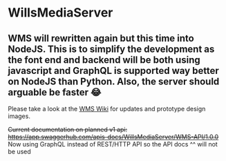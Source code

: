 # WillsMediaServer
## WMS will rewritten again but this time into NodeJS. This is to simplify the development as the font end and backend will be both using javascript and GraphQL is supported way better on NodeJS than Python. Also, the server should arguable be faster 😂

Please take a look at the [WMS Wiki](https://github.com/WillsMediaServer/WillsMediaServer/wiki) for updates and prototype design images.

~~Current documentation on planned v1 api: https://app.swaggerhub.com/apis-docs/WillsMediaServer/WMS-API/1.0.0~~
Now using GraphQL instead of REST/HTTP API so the API docs ^^ will not be used
